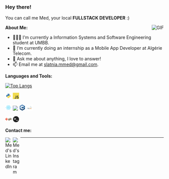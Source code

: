 <h3 title="hehehe">Hey there! </h3>

You can call me Med, your local **FULLSTACK DEVELOPER** :)
 
  <img align="right" alt="GIF" src="https://i.pinimg.com/originals/e4/26/70/e426702edf874b181aced1e2fa5c6cde.gif" />

**About Me:**

- 👨🏽‍💻 I’m currently a Information Systems and Software Engineering student at UMBB.
- 🌱 I’m currently doing an internship as a Mobile App Developer at Algérie Telecom.
- 💬 Ask me about anything, I love to answer!
- 📫 Email me at [slatnia.mmed@gmail.com](mailto:slatnia.mmed@gmail.com).



**Languages and Tools:**  

[![Top Langs](https://github-readme-stats.vercel.app/api/top-langs/?username=medslatnia)](https://github.com/medslatnia/github-readme-stats)





<code><img height="20" src="https://raw.githubusercontent.com/github/explore/80688e429a7d4ef2fca1e82350fe8e3517d3494d/topics/python/python.png"></code>
<code><img height="20" src="https://raw.githubusercontent.com/github/explore/80688e429a7d4ef2fca1e82350fe8e3517d3494d/topics/javascript/javascript.png"></code>

<code><img height="20" src="https://raw.githubusercontent.com/github/explore/80688e429a7d4ef2fca1e82350fe8e3517d3494d/topics/react/react.png"></code>
<code><img height="20" src="![731_java](https://github.com/medslatnia/medslatnia/assets/113144036/7ca667ef-0e16-4e95-8048-496914541b43)"></code>
<code><img height="20" src="https://raw.githubusercontent.com/github/explore/80688e429a7d4ef2fca1e82350fe8e3517d3494d/topics/cpp/cpp.png"></code>
<code><img height="20" src="https://raw.githubusercontent.com/github/explore/80688e429a7d4ef2fca1e82350fe8e3517d3494d/topics/mysql/mysql.png"></code>

<code><img height="20" src="https://raw.githubusercontent.com/github/explore/80688e429a7d4ef2fca1e82350fe8e3517d3494d/topics/git/git.png"></code>
<code><img height="20" src="https://raw.githubusercontent.com/github/explore/80688e429a7d4ef2fca1e82350fe8e3517d3494d/topics/terminal/terminal.png"></code>


**Contact me:**

<a target="_blank" href="https://www.linkedin.com/in/slatnia-med/">
  <img align="left" alt="Med's LinkedIn" width="24px" src="https://cdn.jsdelivr.net/npm/simple-icons@v3/icons/linkedin.svg" />
</a>
<a target="_blank" href="https://www.instagram.com/med.codes_/">
  <img align="left" alt="Med's Instagram" width="24px" src="https://cdn.jsdelivr.net/npm/simple-icons@v3/icons/instagram.svg" />
</a>




----
